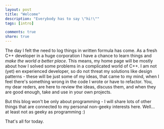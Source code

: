 ```yaml
---
layout: post
title: "Welcome"
description: "Everybody has to say \"hi!\""
tags: [intro]

comments: true
share: true
---
```

The day I felt the need to log things in written formula has come. As a fresh C++ developer in a huge corporation I have a chance to learn things and <i>make the world a better place</i>. This means, my home page will be mostly about how I solved some problems in a complicated world of C++. I am not (yet) en experienced developer, so do not threat my solutions like design patterns - these will be just some of my ideas, that came to my mind, when I feel there's something wrong in the code I wrote or have to refactor. You, my dear reders, are here to review the ideas, discuss them, and when they are good enough, take and use in your own projects.

But this blog won't be only about programming - I will share lots of other things that are connected to my personal non-geeky interests here. Well... at least not as geeky as programming :)

That's all for today.